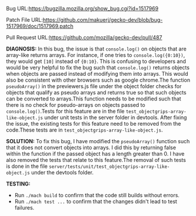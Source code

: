
Bug URL:https://bugzilla.mozilla.org/show_bug.cgi?id=1517969

Patch File URL:https://github.com/makuerj/gecko-dev/blob/bug-1517969/doc/1517969.patch

Pull Request URL:https://github.com/mozilla/gecko-dev/pull/487

**DIAGNOSIS:**
In this bug, the issue is that `console.log()` on objects that are array-like returns arrays. For instance, if one tries to `console.log({0:10})`, they would get `[10]` instead of `{0:10}`. This is confusing to developers and would be very helpful to fix the bug such that `console.log()` returns objects when objects are passed instead of modifying them into arrays. This would also be consistent with other browsers such as google chrome.The function `pseudoArray()` in the previewers.js file under the object folder checks for objects that qualify as pseudo arrays and returns true so that such objects can be converted to arrays.This function needs to be modified such that there is no check for pseudo-arrays on objects passed to `console.log()`.Tests for this feature are in the file `test_objectgrips-array-like-object.js` under unit tests in the server folder in devtools. After fixing the issue, the existing tests for this feature need to be removed from the code.These tests are in `test_objectgrips-array-like-object.js`.
                                  
**SOLUTION:**
To fix this bug, I have modified the `pseudoArray()` function such that it does not convert objects into arrays. I did this by returning false within the function if the passed object has a length greater than 0. I have also removed the tests that relate to this feature.The removal of such tests is done in the file `server/tests/unit/test_objectgrips-array-like-object.js` under the devtools folder.
                                  
                                  
 **TESTING:**
 * Run `./mach build` to confirm that the code still builds without errors.
 * Run `./mach test ...` to confirm that the changes didn't lead to test failures.
